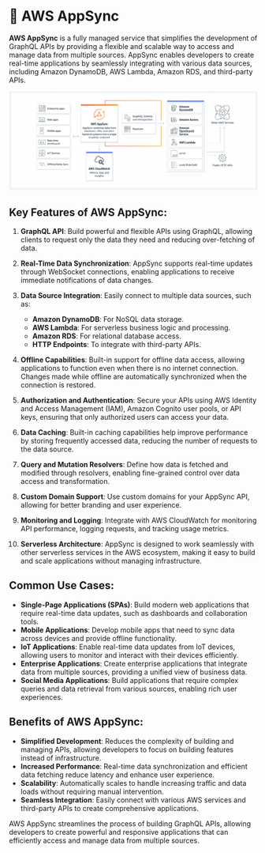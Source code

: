 # 🔗 AWS AppSync

**AWS AppSync** is a fully managed service that simplifies the development of GraphQL APIs by providing a flexible and scalable way to access and manage data from multiple sources. AppSync enables developers to create real-time applications by seamlessly integrating with various data sources, including Amazon DynamoDB, AWS Lambda, Amazon RDS, and third-party APIs.

![Aws AppSync Diagram](../imgs/aws-appsync.svg)

## Key Features of AWS AppSync:

1. **GraphQL API**: Build powerful and flexible APIs using GraphQL, allowing clients to request only the data they need and reducing over-fetching of data.

2. **Real-Time Data Synchronization**: AppSync supports real-time updates through WebSocket connections, enabling applications to receive immediate notifications of data changes.

3. **Data Source Integration**: Easily connect to multiple data sources, such as:

   - **Amazon DynamoDB**: For NoSQL data storage.
   - **AWS Lambda**: For serverless business logic and processing.
   - **Amazon RDS**: For relational database access.
   - **HTTP Endpoints**: To integrate with third-party APIs.

4. **Offline Capabilities**: Built-in support for offline data access, allowing applications to function even when there is no internet connection. Changes made while offline are automatically synchronized when the connection is restored.

5. **Authorization and Authentication**: Secure your APIs using AWS Identity and Access Management (IAM), Amazon Cognito user pools, or API keys, ensuring that only authorized users can access your data.

6. **Data Caching**: Built-in caching capabilities help improve performance by storing frequently accessed data, reducing the number of requests to the data source.

7. **Query and Mutation Resolvers**: Define how data is fetched and modified through resolvers, enabling fine-grained control over data access and transformation.

8. **Custom Domain Support**: Use custom domains for your AppSync API, allowing for better branding and user experience.

9. **Monitoring and Logging**: Integrate with AWS CloudWatch for monitoring API performance, logging requests, and tracking usage metrics.

10. **Serverless Architecture**: AppSync is designed to work seamlessly with other serverless services in the AWS ecosystem, making it easy to build and scale applications without managing infrastructure.

## Common Use Cases:

- **Single-Page Applications (SPAs)**: Build modern web applications that require real-time data updates, such as dashboards and collaboration tools.
- **Mobile Applications**: Develop mobile apps that need to sync data across devices and provide offline functionality.
- **IoT Applications**: Enable real-time data updates from IoT devices, allowing users to monitor and interact with their devices efficiently.
- **Enterprise Applications**: Create enterprise applications that integrate data from multiple sources, providing a unified view of business data.
- **Social Media Applications**: Build applications that require complex queries and data retrieval from various sources, enabling rich user experiences.

## Benefits of AWS AppSync:

- **Simplified Development**: Reduces the complexity of building and managing APIs, allowing developers to focus on building features instead of infrastructure.
- **Increased Performance**: Real-time data synchronization and efficient data fetching reduce latency and enhance user experience.
- **Scalability**: Automatically scales to handle increasing traffic and data loads without requiring manual intervention.
- **Seamless Integration**: Easily connect with various AWS services and third-party APIs to create comprehensive applications.

AWS AppSync streamlines the process of building GraphQL APIs, allowing developers to create powerful and responsive applications that can efficiently access and manage data from multiple sources.
